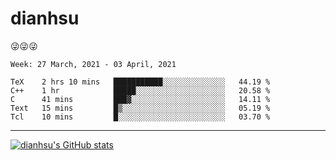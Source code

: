 
# dianhsu

:stuck_out_tongue_winking_eye::stuck_out_tongue_winking_eye::stuck_out_tongue_winking_eye:

<!--START_SECTION:waka-->
```text
Week: 27 March, 2021 - 03 April, 2021

TeX    2 hrs 10 mins   ███████████░░░░░░░░░░░░░░   44.19 % 
C++    1 hr            █████░░░░░░░░░░░░░░░░░░░░   20.58 % 
C      41 mins         ███▓░░░░░░░░░░░░░░░░░░░░░   14.11 % 
Text   15 mins         █▒░░░░░░░░░░░░░░░░░░░░░░░   05.19 % 
Tcl    10 mins         █░░░░░░░░░░░░░░░░░░░░░░░░   03.70 % 
```
<!--END_SECTION:waka-->

---

[![dianhsu's GitHub stats](https://github-readme-stats.vercel.app/api?username=dianhsu)](https://github.com/anuraghazra/github-readme-stats)
